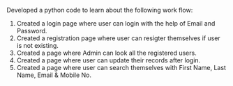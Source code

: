 Developed a python code to learn about the following work flow:

1. Created a login page where user can login with the help of Email and Password.
2. Created a registration page where user can resigter themselves if user is not existing. 
3. Created a page where Admin can look all the registered users.
4. Created a page where user can update their records after login.
5. Created a page where user can search themselves with First Name, Last Name, Email & Mobile No. 

